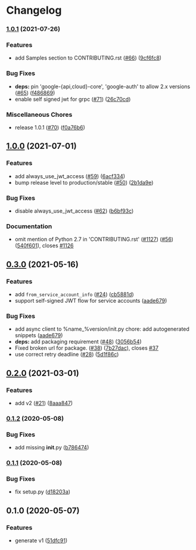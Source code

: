 # Changelog

### [1.0.1](https://www.github.com/googleapis/python-org-policy/compare/v1.0.0...v1.0.1) (2021-07-26)


### Features

* add Samples section to CONTRIBUTING.rst ([#66](https://www.github.com/googleapis/python-org-policy/issues/66)) ([9cf6fc8](https://www.github.com/googleapis/python-org-policy/commit/9cf6fc8dbcfe6798a06f0704165dc58af2a5170a))


### Bug Fixes

* **deps:** pin 'google-{api,cloud}-core', 'google-auth' to allow 2.x versions ([#65](https://www.github.com/googleapis/python-org-policy/issues/65)) ([f486869](https://www.github.com/googleapis/python-org-policy/commit/f486869b2c232f2c4934dab8e25637a45f577f9b))
* enable self signed jwt for grpc ([#71](https://www.github.com/googleapis/python-org-policy/issues/71)) ([26c70cd](https://www.github.com/googleapis/python-org-policy/commit/26c70cdc94326d5c312a6f601f2976e67087717b))


### Miscellaneous Chores

* release 1.0.1 ([#70](https://www.github.com/googleapis/python-org-policy/issues/70)) ([f0a76b6](https://www.github.com/googleapis/python-org-policy/commit/f0a76b66e5fe5535c01663f01b453c527b960b5f))

## [1.0.0](https://www.github.com/googleapis/python-org-policy/compare/v0.3.0...v1.0.0) (2021-07-01)


### Features

* add always_use_jwt_access ([#59](https://www.github.com/googleapis/python-org-policy/issues/59)) ([6acf334](https://www.github.com/googleapis/python-org-policy/commit/6acf334ca0c306603b49ab64694647985b04e83b))
* bump release level to production/stable ([#50](https://www.github.com/googleapis/python-org-policy/issues/50)) ([2b1da9e](https://www.github.com/googleapis/python-org-policy/commit/2b1da9e03aa82330b0461c78abee2fa75390d238))


### Bug Fixes

* disable always_use_jwt_access ([#62](https://www.github.com/googleapis/python-org-policy/issues/62)) ([b6bf93c](https://www.github.com/googleapis/python-org-policy/commit/b6bf93c535dee1822d3b111a8e96ca6d4d30ba55))


### Documentation

* omit mention of Python 2.7 in 'CONTRIBUTING.rst' ([#1127](https://www.github.com/googleapis/python-org-policy/issues/1127)) ([#56](https://www.github.com/googleapis/python-org-policy/issues/56)) ([540f601](https://www.github.com/googleapis/python-org-policy/commit/540f6018e9631664c0fda97ca1d0db90ab5783fd)), closes [#1126](https://www.github.com/googleapis/python-org-policy/issues/1126)

## [0.3.0](https://www.github.com/googleapis/python-org-policy/compare/v0.2.0...v0.3.0) (2021-05-16)


### Features

* add `from_service_account_info` ([#24](https://www.github.com/googleapis/python-org-policy/issues/24)) ([cb5881d](https://www.github.com/googleapis/python-org-policy/commit/cb5881dac8121617fda5a4d9df9f70c80dcc8735))
* support self-signed JWT flow for service accounts ([aade679](https://www.github.com/googleapis/python-org-policy/commit/aade679d6c04808408110292a3de805fa3364286))


### Bug Fixes

* add async client to %name_%version/init.py chore: add autogenerated snippets ([aade679](https://www.github.com/googleapis/python-org-policy/commit/aade679d6c04808408110292a3de805fa3364286))
* **deps:** add packaging requirement ([#48](https://www.github.com/googleapis/python-org-policy/issues/48)) ([3056b54](https://www.github.com/googleapis/python-org-policy/commit/3056b54822f11f0b3e2caa220a115f223bac438b))
* Fixed broken url for package. ([#38](https://www.github.com/googleapis/python-org-policy/issues/38)) ([7b27dac](https://www.github.com/googleapis/python-org-policy/commit/7b27dac39dbdda9789533502356cee6f5d9303c2)), closes [#37](https://www.github.com/googleapis/python-org-policy/issues/37)
* use correct retry deadline ([#28](https://www.github.com/googleapis/python-org-policy/issues/28)) ([5d1f86c](https://www.github.com/googleapis/python-org-policy/commit/5d1f86c3121c778f71205364af43e1f26f4c12c9))

## [0.2.0](https://www.github.com/googleapis/python-org-policy/compare/v0.1.2...v0.2.0) (2021-03-01)


### Features

* add v2 ([#21](https://www.github.com/googleapis/python-org-policy/issues/21)) ([8aaa847](https://www.github.com/googleapis/python-org-policy/commit/8aaa8472df478be10b43b34b4346084131c6e465))

### [0.1.2](https://www.github.com/googleapis/python-org-policy/compare/v0.1.1...v0.1.2) (2020-05-08)


### Bug Fixes

* add missing __init__.py ([b786474](https://www.github.com/googleapis/python-org-policy/commit/b78647490341488d3264346ef19d8c7a28f48a06))

### [0.1.1](https://www.github.com/googleapis/python-org-policy/compare/v0.1.0...v0.1.1) (2020-05-08)


### Bug Fixes

* fix setup.py ([d18203a](https://www.github.com/googleapis/python-org-policy/commit/d18203af0f7b2728ccd0695ef32cc0508fafce4c))

## 0.1.0 (2020-05-07)


### Features

* generate v1 ([51dfc91](https://www.github.com/googleapis/python-org-policy/commit/51dfc91166552ab866ee364cdf8bb6f7d0ebe41a))
